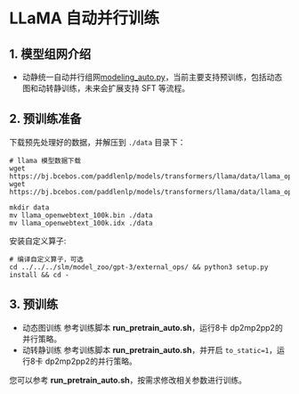 # LLaMA 自动并行训练

## 1. 模型组网介绍

- 动静统一自动并行组网[modeling_auto.py](https://github.com/PaddlePaddle/PaddleNLP/blob/develop/paddlenlp/transformers/llama/modeling_auto.py)，当前主要支持预训练，包括动态图和动转静训练，未来会扩展支持 SFT 等流程。

## 2. 预训练准备
下载预先处理好的数据，并解压到 `./data` 目录下：
```shell
# llama 模型数据下载
wget https://bj.bcebos.com/paddlenlp/models/transformers/llama/data/llama_openwebtext_100k.bin
wget https://bj.bcebos.com/paddlenlp/models/transformers/llama/data/llama_openwebtext_100k.idx

mkdir data
mv llama_openwebtext_100k.bin ./data
mv llama_openwebtext_100k.idx ./data
```

安装自定义算子:
```shell
# 编译自定义算子，可选
cd ../../../slm/model_zoo/gpt-3/external_ops/ && python3 setup.py install && cd -

```
## 3. 预训练
- 动态图训练
参考训练脚本 **run_pretrain_auto.sh**，运行8卡 dp2mp2pp2的并行策略。
- 动转静训练
参考训练脚本 **run_pretrain_auto.sh**，并开启 `to_static=1`，运行8卡 dp2mp2pp2的并行策略。

您可以参考 **run_pretrain_auto.sh**，按需求修改相关参数进行训练。
